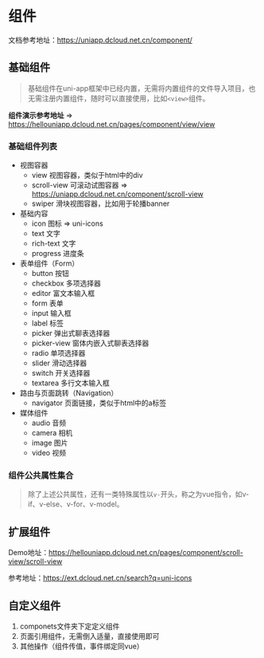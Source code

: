 # 组件

文档参考地址：https://uniapp.dcloud.net.cn/component/

## 基础组件

> 基础组件在uni-app框架中已经内置，无需将内置组件的文件导入项目，也无需注册内置组件，随时可以直接使用，比如`<view>`组件。


**组件演示参考地址** => https://hellouniapp.dcloud.net.cn/pages/component/view/view

### 基础组件列表

- 视图容器
  - view 视图容器，类似于html中的div
  - scroll-view 可滚动试图容器 => https://uniapp.dcloud.net.cn/component/scroll-view
  - swiper 滑块视图容器，比如用于轮播banner
- 基础内容
  - icon 图标 => uni-icons
  - text 文字
  - rich-text 文字
  - progress 进度条
- 表单组件（Form）
  - button 按钮
  - checkbox 多项选择器
  - editor 富文本输入框
  - form 表单
  - input 输入框
  - label 标签
  - picker 弹出式聊表选择器
  - picker-view 窗体内嵌入式聊表选择器
  - radio 单项选择器
  - slider 滑动选择器
  - switch 开关选择器
  - textarea 多行文本输入框
- 路由与页面跳转（Navigation）
  - navigator 页面链接，类似于html中的a标签
- 媒体组件
  - audio 音频
  - camera 相机
  - image 图片
  - video 视频

### 组件公共属性集合

<!-- ![image-20210720150353644](https://tva1.sinaimg.cn/large/008i3skNly1gsnffs6x5qj31wc0qktd7.jpg) -->

> 除了上述公共属性，还有一类特殊属性以`v-`开头，称之为vue指令，如v-if、v-else、v-for、v-model。

## 扩展组件

Demo地址：https://hellouniapp.dcloud.net.cn/pages/component/scroll-view/scroll-view

参考地址：https://ext.dcloud.net.cn/search?q=uni-icons

## 自定义组件

1. componets文件夹下定定义组件
2. 页面引用组件，无需倒入适量，直接使用即可
3. 其他操作（组件传值，事件绑定同vue）
